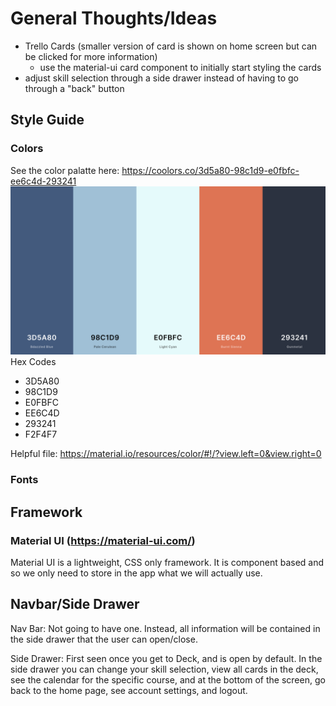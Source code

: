 # General Thoughts/Ideas
- Trello Cards (smaller version of card is shown on home screen but can be clicked for more information)
  - use the material-ui card component to initially start styling the cards
- adjust skill selection through a side drawer instead of having to go through a "back" button

## Style Guide

### Colors
See the color palatte here: https://coolors.co/3d5a80-98c1d9-e0fbfc-ee6c4d-293241
![](colors.png)
Hex Codes
- 3D5A80
- 98C1D9
- E0FBFC
- EE6C4D
- 293241
- F2F4F7

Helpful file: https://material.io/resources/color/#!/?view.left=0&view.right=0

### Fonts

## Framework
### Material UI (https://material-ui.com/)
Material UI is a lightweight, CSS only framework. It is component based and so we only need to store in the app what we will actually use.

## Navbar/Side Drawer
Nav Bar: Not going to have one. Instead, all information will be contained in the side drawer that the user can open/close.

Side Drawer: First seen once you get to Deck, and is open by default. In the side drawer you can change your skill selection, view all cards in the deck, see the calendar for the specific course, and at the bottom of the screen, go back to the home page, see account settings, and logout. 
